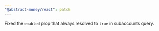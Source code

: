 ```yaml
---
"@abstract-money/react": patch
---
```


Fixed the `enabled` prop that always resolved to `true` in subaccounts query.
